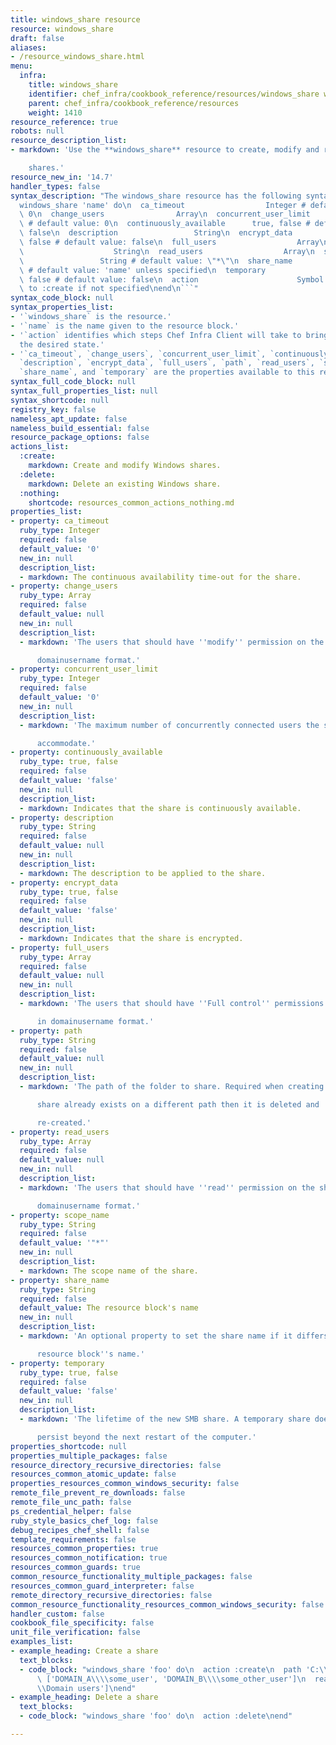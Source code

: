 ```yaml
---
title: windows_share resource
resource: windows_share
draft: false
aliases:
- /resource_windows_share.html
menu:
  infra:
    title: windows_share
    identifier: chef_infra/cookbook_reference/resources/windows_share windows_share
    parent: chef_infra/cookbook_reference/resources
    weight: 1410
resource_reference: true
robots: null
resource_description_list:
- markdown: 'Use the **windows_share** resource to create, modify and remove Windows

    shares.'
resource_new_in: '14.7'
handler_types: false
syntax_description: "The windows_share resource has the following syntax:\n\n``` ruby\n\
  windows_share 'name' do\n  ca_timeout                  Integer # default value:\
  \ 0\n  change_users                Array\n  concurrent_user_limit       Integer\
  \ # default value: 0\n  continuously_available      true, false # default value:\
  \ false\n  description                 String\n  encrypt_data                true,\
  \ false # default value: false\n  full_users                  Array\n  path    \
  \                    String\n  read_users                  Array\n  scope_name \
  \                 String # default value: \"*\"\n  share_name                  String\
  \ # default value: 'name' unless specified\n  temporary                   true,\
  \ false # default value: false\n  action                      Symbol # defaults\
  \ to :create if not specified\nend\n```"
syntax_code_block: null
syntax_properties_list:
- '`windows_share` is the resource.'
- '`name` is the name given to the resource block.'
- '`action` identifies which steps Chef Infra Client will take to bring the node into
  the desired state.'
- '`ca_timeout`, `change_users`, `concurrent_user_limit`, `continuously_available`,
  `description`, `encrypt_data`, `full_users`, `path`, `read_users`, `scope_name`,
  `share_name`, and `temporary` are the properties available to this resource.'
syntax_full_code_block: null
syntax_full_properties_list: null
syntax_shortcode: null
registry_key: false
nameless_apt_update: false
nameless_build_essential: false
resource_package_options: false
actions_list:
  :create:
    markdown: Create and modify Windows shares.
  :delete:
    markdown: Delete an existing Windows share.
  :nothing:
    shortcode: resources_common_actions_nothing.md
properties_list:
- property: ca_timeout
  ruby_type: Integer
  required: false
  default_value: '0'
  new_in: null
  description_list:
  - markdown: The continuous availability time-out for the share.
- property: change_users
  ruby_type: Array
  required: false
  default_value: null
  new_in: null
  description_list:
  - markdown: 'The users that should have ''modify'' permission on the share in

      domainusername format.'
- property: concurrent_user_limit
  ruby_type: Integer
  required: false
  default_value: '0'
  new_in: null
  description_list:
  - markdown: 'The maximum number of concurrently connected users the share can

      accommodate.'
- property: continuously_available
  ruby_type: true, false
  required: false
  default_value: 'false'
  new_in: null
  description_list:
  - markdown: Indicates that the share is continuously available.
- property: description
  ruby_type: String
  required: false
  default_value: null
  new_in: null
  description_list:
  - markdown: The description to be applied to the share.
- property: encrypt_data
  ruby_type: true, false
  required: false
  default_value: 'false'
  new_in: null
  description_list:
  - markdown: Indicates that the share is encrypted.
- property: full_users
  ruby_type: Array
  required: false
  default_value: null
  new_in: null
  description_list:
  - markdown: 'The users that should have ''Full control'' permissions on the share

      in domainusername format.'
- property: path
  ruby_type: String
  required: false
  default_value: null
  new_in: null
  description_list:
  - markdown: 'The path of the folder to share. Required when creating. If the

      share already exists on a different path then it is deleted and

      re-created.'
- property: read_users
  ruby_type: Array
  required: false
  default_value: null
  new_in: null
  description_list:
  - markdown: 'The users that should have ''read'' permission on the share in

      domainusername format.'
- property: scope_name
  ruby_type: String
  required: false
  default_value: '"*"'
  new_in: null
  description_list:
  - markdown: The scope name of the share.
- property: share_name
  ruby_type: String
  required: false
  default_value: The resource block's name
  new_in: null
  description_list:
  - markdown: 'An optional property to set the share name if it differs from the

      resource block''s name.'
- property: temporary
  ruby_type: true, false
  required: false
  default_value: 'false'
  new_in: null
  description_list:
  - markdown: 'The lifetime of the new SMB share. A temporary share does not

      persist beyond the next restart of the computer.'
properties_shortcode: null
properties_multiple_packages: false
resource_directory_recursive_directories: false
resources_common_atomic_update: false
properties_resources_common_windows_security: false
remote_file_prevent_re_downloads: false
remote_file_unc_path: false
ps_credential_helper: false
ruby_style_basics_chef_log: false
debug_recipes_chef_shell: false
template_requirements: false
resources_common_properties: true
resources_common_notification: true
resources_common_guards: true
common_resource_functionality_multiple_packages: false
resources_common_guard_interpreter: false
remote_directory_recursive_directories: false
common_resource_functionality_resources_common_windows_security: false
handler_custom: false
cookbook_file_specificity: false
unit_file_verification: false
examples_list:
- example_heading: Create a share
  text_blocks:
  - code_block: "windows_share 'foo' do\n  action :create\n  path 'C:\\\\foo'\n  full_users\
      \ ['DOMAIN_A\\\\some_user', 'DOMAIN_B\\\\some_other_user']\n  read_users ['DOMAIN_C\\\
      \\Domain users']\nend"
- example_heading: Delete a share
  text_blocks:
  - code_block: "windows_share 'foo' do\n  action :delete\nend"

---
```

